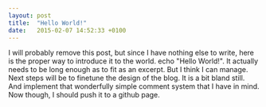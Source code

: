 ```yaml
---
layout: post
title:  "Hello World!"
date:   2015-02-07 14:52:33 +0100
---
```


I will probably remove this post, but since I have nothing else to write, here is the proper way to introduce it to the world. echo "Hello World!". It actually needs to be long enough as to fit as an excerpt. But I think I can manage. Next steps will be to finetune the design of the blog. It is a bit bland still. And implement that wonderfully simple comment system that I have in mind. Now though, I should push it to a github page.